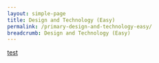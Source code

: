 ```yaml
---
layout: simple-page
title: Design and Technology (Easy)
permalink: /primary-design-and-technology-easy/
breadcrumb: Design and Technology (Easy)
---
```

[test](/placeholder-primary-design-and-technology-easy/)
